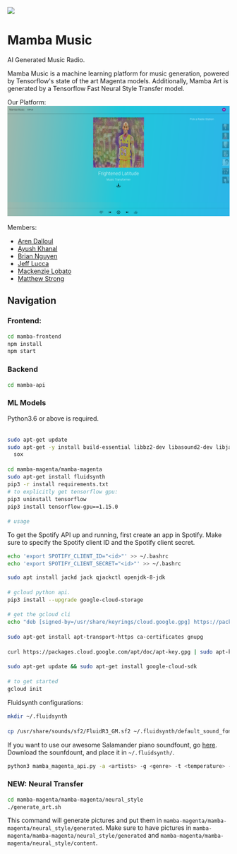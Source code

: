 ![](https://github.com/CUBigDataClass/Mamba-Music/workflows/Python%20application/badge.svg)

# Mamba Music

AI Generated Music Radio.

Mamba Music is a machine learning platform for music generation, powered by Tensorflow's state of the art Magenta models. 
Additionally, Mamba Art is generated by a Tensorflow Fast Neural Style Transfer model.

Our Platform:
![alt text](img/example.png "Our Platform")

Members:

- [Aren Dalloul](https://github.com/adalloul0928)
- [Ayush Khanal](https://github.com/jptboy)
- [Brian Nguyen](https://github.com/BrianNguyen214)
- [Jeff Lucca](https://github.com/lucca)
- [Mackenzie Lobato](https://github.com/mackenzielobato)
- [Matthew Strong](https://github.com/peasant98)

## Navigation

### Frontend:

```sh
cd mamba-frontend
npm install
npm start
```

### Backend

```sh
cd mamba-api
```

### ML Models

Python3.6 or above is required.

```sh

sudo apt-get update
sudo apt-get -y install build-essential libbz2-dev libasound2-dev libjack-dev libav-tools \
  sox
  
cd mamba-magenta/mamba-magenta
sudo apt-get install fluidsynth
pip3 -r install requirements.txt
# to explicitly get tensorflow gpu:
pip3 uninstall tensorflow
pip3 install tensorflow-gpu==1.15.0

# usage
```

To get the Spotify API up and running, first create an app in Spotify.
Make sure to specify the Spotify client ID and the Spotify client secret.

```sh
echo 'export SPOTIFY_CLIENT_ID="<id>"' >> ~/.bashrc
echo 'export SPOTIFY_CLIENT_SECRET="<id>"' >> ~/.bashrc
```

```sh
sudo apt install jackd jack qjackctl openjdk-8-jdk

# gcloud python api.
pip3 install --upgrade google-cloud-storage

# get the gcloud cli
echo "deb [signed-by=/usr/share/keyrings/cloud.google.gpg] https://packages.cloud.google.com/apt cloud-sdk main" | sudo tee -a /etc/apt/sources.list.d/google-cloud-sdk.list

sudo apt-get install apt-transport-https ca-certificates gnupg

curl https://packages.cloud.google.com/apt/doc/apt-key.gpg | sudo apt-key --keyring /usr/share/keyrings/cloud.google.gpg add -

sudo apt-get update && sudo apt-get install google-cloud-sdk

# to get started
gcloud init

```

Fluidsynth configurations:

```sh
mkdir ~/.fluidsynth

cp /usr/share/sounds/sf2/FluidR3_GM.sf2 ~/.fluidsynth/default_sound_font.sf2
```

If you want to use our awesome Salamander piano soundfount, go [here](https://musescore.org/en/node/240261). Download the sounfdount, and place it in
`~/.fluidsynth/`.

```sh
python3 mamba_magenta_api.py -a <artists> -g <genre> -t <temperature> -l <length> -n <numgenerations>


```

### NEW: Neural Transfer

```sh
cd mamba-magenta/mamba-magenta/neural_style
./generate_art.sh

```

This command will generate pictures and put them in `mamba-magenta/mamba-magenta/neural_style/generated`.
Make sure to have pictures in `mamba-magenta/mamba-magenta/neural_style/generated` and `mamba-magenta/mamba-magenta/neural_style/content`.
